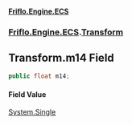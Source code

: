 #### [Friflo.Engine.ECS](index.md#'index')
### [Friflo.Engine.ECS](Friflo.Engine.ECS.md#'Friflo.Engine.ECS').[Transform](Transform.md#'Friflo.Engine.ECS.Transform')

## Transform.m14 Field

```csharp
public float m14;
```

#### Field Value
[System.Single](https://docs.microsoft.com/en-us/dotnet/api/System.Single#'System.Single')